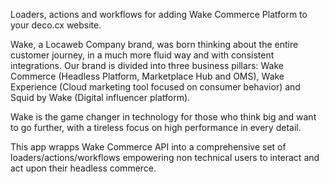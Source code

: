 
Loaders, actions and workflows for adding Wake Commerce Platform to your deco.cx website.

Wake, a Locaweb Company brand, was born thinking about the entire customer journey, in a much more fluid way and with consistent integrations. Our brand is divided into three business pillars: Wake Commerce (Headless Platform, Marketplace Hub and OMS), Wake Experience (Cloud marketing tool focused on consumer behavior) and Squid by Wake (Digital influencer platform).
  
Wake is the game changer in technology for those who think big and want to go further, with a tireless focus on high performance in every detail.

This app wrapps Wake Commerce API into a comprehensive set of loaders/actions/workflows
empowering non technical users to interact and act upon their headless commerce.
